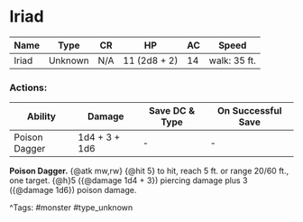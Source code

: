 # Iriad

| Name | Type | CR | HP | AC | Speed |
|------|------|----|----|----|-------|
| Iriad | Unknown | N/A | 11 (2d8 + 2) | 14 | walk: 35 ft. |

### Actions:

| Ability | Damage | Save DC & Type | On Successful Save |
|---------|--------|----------------|--------------------|
| Poison Dagger | 1d4 + 3 + 1d6 | - | - |


**Poison Dagger.** {@atk mw,rw} {@hit 5} to hit, reach 5 ft. or range 20/60 ft., one target. {@h}5 ({@damage 1d4 + 3}) piercing damage plus 3 ({@damage 1d6}) poison damage.

^Tags: #monster #type_unknown